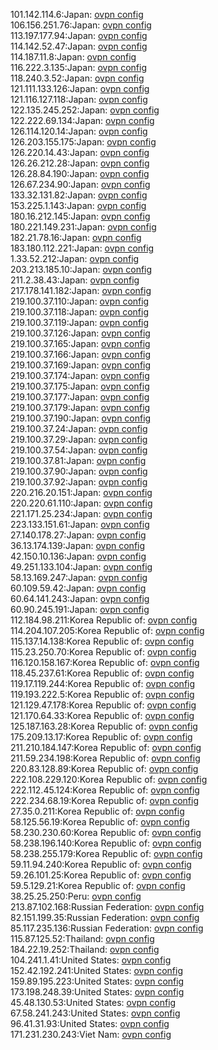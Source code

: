101.142.114.6:Japan: [ovpn config](vpn/101_142_114_6.ovpn)  
106.156.251.76:Japan: [ovpn config](vpn/106_156_251_76.ovpn)  
113.197.177.94:Japan: [ovpn config](vpn/113_197_177_94.ovpn)  
114.142.52.47:Japan: [ovpn config](vpn/114_142_52_47.ovpn)  
114.187.11.8:Japan: [ovpn config](vpn/114_187_11_8.ovpn)  
116.222.3.135:Japan: [ovpn config](vpn/116_222_3_135.ovpn)  
118.240.3.52:Japan: [ovpn config](vpn/118_240_3_52.ovpn)  
121.111.133.126:Japan: [ovpn config](vpn/121_111_133_126.ovpn)  
121.116.127.118:Japan: [ovpn config](vpn/121_116_127_118.ovpn)  
122.135.245.252:Japan: [ovpn config](vpn/122_135_245_252.ovpn)  
122.222.69.134:Japan: [ovpn config](vpn/122_222_69_134.ovpn)  
126.114.120.14:Japan: [ovpn config](vpn/126_114_120_14.ovpn)  
126.203.155.175:Japan: [ovpn config](vpn/126_203_155_175.ovpn)  
126.220.14.43:Japan: [ovpn config](vpn/126_220_14_43.ovpn)  
126.26.212.28:Japan: [ovpn config](vpn/126_26_212_28.ovpn)  
126.28.84.190:Japan: [ovpn config](vpn/126_28_84_190.ovpn)  
126.67.234.90:Japan: [ovpn config](vpn/126_67_234_90.ovpn)  
133.32.131.82:Japan: [ovpn config](vpn/133_32_131_82.ovpn)  
153.225.1.143:Japan: [ovpn config](vpn/153_225_1_143.ovpn)  
180.16.212.145:Japan: [ovpn config](vpn/180_16_212_145.ovpn)  
180.221.149.231:Japan: [ovpn config](vpn/180_221_149_231.ovpn)  
182.21.78.16:Japan: [ovpn config](vpn/182_21_78_16.ovpn)  
183.180.112.221:Japan: [ovpn config](vpn/183_180_112_221.ovpn)  
1.33.52.212:Japan: [ovpn config](vpn/1_33_52_212.ovpn)  
203.213.185.10:Japan: [ovpn config](vpn/203_213_185_10.ovpn)  
211.2.38.43:Japan: [ovpn config](vpn/211_2_38_43.ovpn)  
217.178.141.182:Japan: [ovpn config](vpn/217_178_141_182.ovpn)  
219.100.37.110:Japan: [ovpn config](vpn/219_100_37_110.ovpn)  
219.100.37.118:Japan: [ovpn config](vpn/219_100_37_118.ovpn)  
219.100.37.119:Japan: [ovpn config](vpn/219_100_37_119.ovpn)  
219.100.37.126:Japan: [ovpn config](vpn/219_100_37_126.ovpn)  
219.100.37.165:Japan: [ovpn config](vpn/219_100_37_165.ovpn)  
219.100.37.166:Japan: [ovpn config](vpn/219_100_37_166.ovpn)  
219.100.37.169:Japan: [ovpn config](vpn/219_100_37_169.ovpn)  
219.100.37.174:Japan: [ovpn config](vpn/219_100_37_174.ovpn)  
219.100.37.175:Japan: [ovpn config](vpn/219_100_37_175.ovpn)  
219.100.37.177:Japan: [ovpn config](vpn/219_100_37_177.ovpn)  
219.100.37.179:Japan: [ovpn config](vpn/219_100_37_179.ovpn)  
219.100.37.190:Japan: [ovpn config](vpn/219_100_37_190.ovpn)  
219.100.37.24:Japan: [ovpn config](vpn/219_100_37_24.ovpn)  
219.100.37.29:Japan: [ovpn config](vpn/219_100_37_29.ovpn)  
219.100.37.54:Japan: [ovpn config](vpn/219_100_37_54.ovpn)  
219.100.37.81:Japan: [ovpn config](vpn/219_100_37_81.ovpn)  
219.100.37.90:Japan: [ovpn config](vpn/219_100_37_90.ovpn)  
219.100.37.92:Japan: [ovpn config](vpn/219_100_37_92.ovpn)  
220.216.20.151:Japan: [ovpn config](vpn/220_216_20_151.ovpn)  
220.220.61.110:Japan: [ovpn config](vpn/220_220_61_110.ovpn)  
221.171.25.234:Japan: [ovpn config](vpn/221_171_25_234.ovpn)  
223.133.151.61:Japan: [ovpn config](vpn/223_133_151_61.ovpn)  
27.140.178.27:Japan: [ovpn config](vpn/27_140_178_27.ovpn)  
36.13.174.139:Japan: [ovpn config](vpn/36_13_174_139.ovpn)  
42.150.10.136:Japan: [ovpn config](vpn/42_150_10_136.ovpn)  
49.251.133.104:Japan: [ovpn config](vpn/49_251_133_104.ovpn)  
58.13.169.247:Japan: [ovpn config](vpn/58_13_169_247.ovpn)  
60.109.59.42:Japan: [ovpn config](vpn/60_109_59_42.ovpn)  
60.64.141.243:Japan: [ovpn config](vpn/60_64_141_243.ovpn)  
60.90.245.191:Japan: [ovpn config](vpn/60_90_245_191.ovpn)  
112.184.98.211:Korea Republic of: [ovpn config](vpn/112_184_98_211.ovpn)  
114.204.107.205:Korea Republic of: [ovpn config](vpn/114_204_107_205.ovpn)  
115.137.14.138:Korea Republic of: [ovpn config](vpn/115_137_14_138.ovpn)  
115.23.250.70:Korea Republic of: [ovpn config](vpn/115_23_250_70.ovpn)  
116.120.158.167:Korea Republic of: [ovpn config](vpn/116_120_158_167.ovpn)  
118.45.237.61:Korea Republic of: [ovpn config](vpn/118_45_237_61.ovpn)  
119.17.119.244:Korea Republic of: [ovpn config](vpn/119_17_119_244.ovpn)  
119.193.222.5:Korea Republic of: [ovpn config](vpn/119_193_222_5.ovpn)  
121.129.47.178:Korea Republic of: [ovpn config](vpn/121_129_47_178.ovpn)  
121.170.64.33:Korea Republic of: [ovpn config](vpn/121_170_64_33.ovpn)  
125.187.163.28:Korea Republic of: [ovpn config](vpn/125_187_163_28.ovpn)  
175.209.13.17:Korea Republic of: [ovpn config](vpn/175_209_13_17.ovpn)  
211.210.184.147:Korea Republic of: [ovpn config](vpn/211_210_184_147.ovpn)  
211.59.234.198:Korea Republic of: [ovpn config](vpn/211_59_234_198.ovpn)  
220.83.128.89:Korea Republic of: [ovpn config](vpn/220_83_128_89.ovpn)  
222.108.229.120:Korea Republic of: [ovpn config](vpn/222_108_229_120.ovpn)  
222.112.45.124:Korea Republic of: [ovpn config](vpn/222_112_45_124.ovpn)  
222.234.68.19:Korea Republic of: [ovpn config](vpn/222_234_68_19.ovpn)  
27.35.0.211:Korea Republic of: [ovpn config](vpn/27_35_0_211.ovpn)  
58.125.56.19:Korea Republic of: [ovpn config](vpn/58_125_56_19.ovpn)  
58.230.230.60:Korea Republic of: [ovpn config](vpn/58_230_230_60.ovpn)  
58.238.196.140:Korea Republic of: [ovpn config](vpn/58_238_196_140.ovpn)  
58.238.255.179:Korea Republic of: [ovpn config](vpn/58_238_255_179.ovpn)  
59.11.94.240:Korea Republic of: [ovpn config](vpn/59_11_94_240.ovpn)  
59.26.101.25:Korea Republic of: [ovpn config](vpn/59_26_101_25.ovpn)  
59.5.129.21:Korea Republic of: [ovpn config](vpn/59_5_129_21.ovpn)  
38.25.25.250:Peru: [ovpn config](vpn/38_25_25_250.ovpn)  
213.87.102.168:Russian Federation: [ovpn config](vpn/213_87_102_168.ovpn)  
82.151.199.35:Russian Federation: [ovpn config](vpn/82_151_199_35.ovpn)  
85.117.235.136:Russian Federation: [ovpn config](vpn/85_117_235_136.ovpn)  
115.87.125.52:Thailand: [ovpn config](vpn/115_87_125_52.ovpn)  
184.22.19.252:Thailand: [ovpn config](vpn/184_22_19_252.ovpn)  
104.241.1.41:United States: [ovpn config](vpn/104_241_1_41.ovpn)  
152.42.192.241:United States: [ovpn config](vpn/152_42_192_241.ovpn)  
159.89.195.223:United States: [ovpn config](vpn/159_89_195_223.ovpn)  
173.198.248.39:United States: [ovpn config](vpn/173_198_248_39.ovpn)  
45.48.130.53:United States: [ovpn config](vpn/45_48_130_53.ovpn)  
67.58.241.243:United States: [ovpn config](vpn/67_58_241_243.ovpn)  
96.41.31.93:United States: [ovpn config](vpn/96_41_31_93.ovpn)  
171.231.230.243:Viet Nam: [ovpn config](vpn/171_231_230_243.ovpn)  
